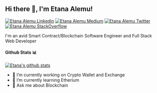 <h2> Hi there 👋, I'm Etana Alemu! </h2>
    
[![Etana Alemu Linkedin](https://img.shields.io/badge/LinkedIn-0077B5?style=for-the-badge&logo=linkedin&logoColor=white)](https://www.linkedin.com/in/etana-alemu-740191170/)
[![Etana Alemu Medium](https://img.shields.io/badge/Medium-000000?style=for-the-badge&logo=medium&logoColor=white)](https://medium.com/@etanaalemunew/)
[![Etana Alemu Twitter](https://img.shields.io/badge/Twitter-1DA1F2?style=for-the-badge&logo=twitter&logoColor=white)](https://twitter.com/etanaalemunew)
[![Etana Alemu StackOverflow](https://img.shields.io/badge/StackOverflow-F48024?style=for-the-badge&logo=stackoverflow&logoColor=white)](https://stackoverflow.com/users/12886116/etana-alemu)

I'm an avid Smart Contract/Blockchain Software Engineer and Full Stack Web Developer

#### Github Stats 📊

[![Etana's github stats](https://github-readme-stats.vercel.app/api?username=EtanaAlemu)](https://github.com/anuraghazra/github-readme-stats)



- 🔭 I’m currently working on Crypto Wallet and Exchange 
- 🌱 I’m currently learning Etherium 
- 💬 Ask me about Blockchain 

<!--
**EtanaAlemu/EtanaAlemu** is a ✨ _special_ ✨ repository because its `README.md` (this file) appears on your GitHub profile.

Here are some ideas to get you started:

- 🔭 I’m currently working on ...
- 🌱 I’m currently learning ...
- 👯 I’m looking to collaborate on ...
- 🤔 I’m looking for help with ...
- 💬 Ask me about ...
- 📫 How to reach me: ...
- 😄 Pronouns: ...
- ⚡ Fun fact: ...
-->
